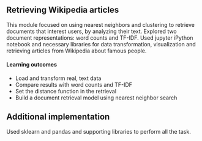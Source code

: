 ## Retrieving Wikipedia articles

This module focused on using nearest neighbors and clustering to retrieve documents that interest users, by analyzing their text. Explored two document representations: word counts and TF-IDF.  Used jupyter iPython notebook and necessary libraries for data transformation, visualization and retrieving articles from Wikipedia about famous people.

#### **Learning outcomes**

- Load and transform real, text data
- Compare results with word counts and TF-IDF
- Set the distance function in the retrieval
- Build a document retrieval model using nearest neighbor search

## Additional implementation

Used sklearn and pandas and supporting libraries to perform all the task.
